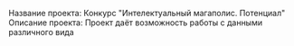 Название проекта: Конкурс "Интелектуальный магаполис. Потенциал"
Описание проекта: Проект даёт возможность работы с данными различного вида
